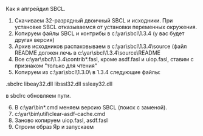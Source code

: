 Как я апгрейдил SBCL.
1. Скачиваем 32-разрядный двоичный SBCL и исходники. При установке SBCL отказываемся от установки переменных окружения. 
2. Копируем файлы SBCL и контрибы в c:\yar\sbcl\1.3.4 (у вас будет другая версия)
3. Архив исходников распаковываем в c:\yar\sbcl\1.3.4\source (файл README должен лечь в c:\yar\sbcl\1.3.4\source\README
4. Все c:\yar\sbcl\1.3.4\contrib\*.fasl, кроме asdf.fasl и uiop.fasl, ставим с признаком "только для чтения"
5. Копируем из c:\yar\sbcl\1.3.0\ в 1.3.4 следующие файлы:

.sbclrc
libeay32.dll
libssl32.dll
ssleay32.dll
       
в sbclrc обновляем пути. 

6. В c:\yar\bin\*.cmd меняем версию SBCL (поиск с заменой).
7. c:\yar\bin\util\clear-asdf-cache.cmd
8. Заново копируем uiop.fasl, asdf.fasl
9. Строим образ Яр и запускаем


